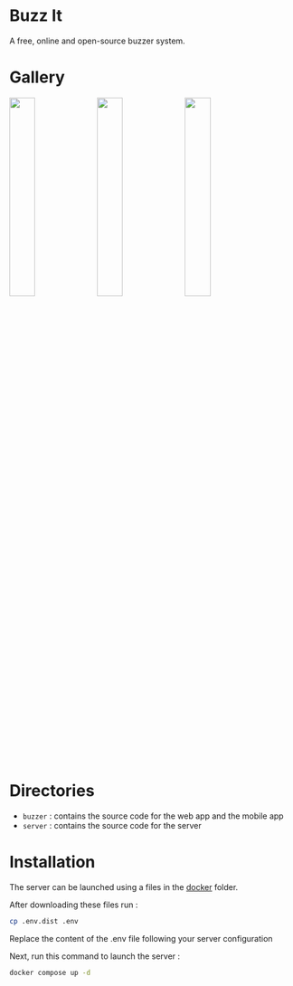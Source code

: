 # Buzz It

A free, online and open-source buzzer system.

# Gallery

<img style="width:30%" src="https://github.com/AlexisL61/BuzzIt/assets/30233189/9de0560f-f8df-40cd-aa11-07b2082751aa">
<img style="width:30%" src="https://github.com/AlexisL61/BuzzIt/assets/30233189/36098ad1-0f65-437b-86fc-70d89b69f033">
<img style="width:30%" src="https://github.com/AlexisL61/BuzzIt/assets/30233189/d1a639ef-cc7c-4360-a83d-9d6c6135dc79">

# Directories

- `buzzer` : contains the source code for the web app and the mobile app
- `server` : contains the source code for the server

# Installation

The server can be launched using a files in the [docker](https://github.com/AlexisL61/BuzzIt/tree/main/docker) folder.

After downloading these files run : 

```sh
cp .env.dist .env
```

Replace the content of the .env file following your server configuration

Next, run this command to launch the server : 

```sh
docker compose up -d
```
